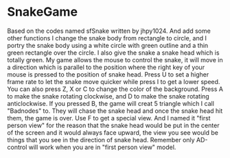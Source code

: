 # SnakeGame
Based on the codes named sfSnake written by jhpy1024. And add some other functions
I change the snake body from rectangle to circle, 
and I portry the snake body using a white circle with green outline and a thin green rectangle over the circle.
I also give the snake a snake head which is totally green.
My game allows the mouse to control the snake,
it will move in a direction which is parallel to the position where the right key of your mouse is pressed to the position of snake head.
Press U to set a higher frame rate to let the snake move quicker while press I to get a lower speed.
You can also press Z, X or C to change the color of the background.
Press A to make the snake rotating clockwise, and D to make the snake rotating anticlockwise.
If you pressed B, the game will creat 5 triangle which I call "Badnodes" to. 
They will chase the snake head and once the snake head hit them, the game is over.
Use F to get a special view. 
And I named it "first person view" for the reason that the snake head would be put in the center of the screen 
and it would always face upward, the view you see would be things that you see in the direction of snake head.
Remember only AD-control will work when you are in "first person view" model.
